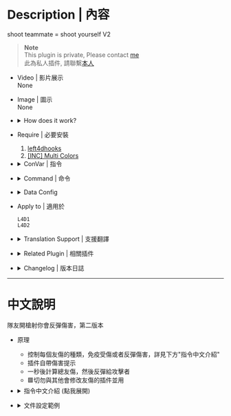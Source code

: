 # Description | 內容
shoot teammate = shoot yourself V2

> __Note__ <br/>
This plugin is private, Please contact [me](https://github.com/fbef0102/Game-Private_Plugin#私人插件列表-private-plugins-list)<br/>
此為私人插件, 請聯繫[本人](https://github.com/fbef0102/Game-Private_Plugin#私人插件列表-private-plugins-list)

* Video | 影片展示
<br/>None

* Image | 圖示
<br/>None

* <details><summary>How does it work?</summary>

	* Immune every friendly fire damage or reflict to attacker, see "ConVar" below
	* Announce total ff damage after 1 second
	* 🟥 Do not use with other plugin which modify friendly fire damage.
</details>

* Require | 必要安裝
	1. [left4dhooks](https://forums.alliedmods.net/showthread.php?t=321696)
	2. [[INC] Multi Colors](https://github.com/fbef0102/L4D1_2-Plugins/releases/tag/Multi-Colors)

* <details><summary>ConVar | 指令</summary>

	* cfg/sourcemod/anti-friendly_fire_V2.cfg
		```php
		// [1=Enable, 0=Disable]
		anti-friendly_fire_V2_enable "1"

		// Changes how ff announce displays FF damage. (0: Off, 1:In chat; 2: In Hint Box; 3: In center text)
		anti-friendly_fire_V2_announce_type "1"
		```
</details>

* <details><summary>Command | 命令</summary>
	
	None
</details>

* <details><summary>Data Config</summary>
  
	* [data/anti-friendly_fire_V2.cfg](data/anti-friendly_fire_V2.cfg)
		```php
		"anti-friendly_fire_V2"
		{
			// Apply the following settings if FF damage to standing survivor (Not incap, Not hanging from ledge)
			"standing"
			{
				// How much distance range between attacker and victim are immune to ff (0=Off)
				"immune_range"		"50.0"
				
				// If 1, Immune FF damage when victim is in start safe zone (0=Off)
				"immune_start_checkpoint"	"1"
				
				// If 1, Immune FF damage when victim is in end safe zone (0=Off)
				"immune_end_checkpoint"	"1"
				
				// How to handle flame damage?
				// 0=Game behavior 1=immune no damage, 2=reflect damage, add numbers together
				"flame" 			"1"
				
				// How to handle FF Pipe Bomb, Propane Tank, and Oxygen Tank damage?
				// 0=Game behavior, 1=immune no damage, 2=reflect damage, add numbers together
				"explode"			"0"
				
				// How to handle FF Gun damage?
				// 0=Game behavior, 1=immune no damage, 2=reflect damage, add numbers together
				"weapon"			"3"
				
				// (L4D2) How to handle FF Melee/Chainsaw damage?
				// 0=Game behavior, 1=immune no damage, 2=reflect damage, add numbers together
				"melee"				"1"
				
				// (L4D2) How to handle Grenade Launcher damage?
				// 0=Game behavior, 1=immune no damage, 2=reflect damage, add numbers together
				"grenade_launcher"	"1"
			}
			
			
			// Apply the following settings if FF damage to incap survivor
			"incap"
			{
				...
			}
			
			// Apply the following settings if FF damage to survivor who hanging from ledge
			"hang"
			{
				...
			}
			
			// Apply the following settings if FF damage to survivor who was carried by charger
			"charger_carry"
			{
				...
			}
		}
		```
</details>

* Apply to | 適用於
	```
	L4D1
	L4D2
	```

* <details><summary>Translation Support | 支援翻譯</summary>

	```
	English
	繁體中文
	简体中文
	```
</details>

* <details><summary>Related Plugin | 相關插件</summary>
	
	1. [anti-friendly_fire](https://github.com/fbef0102/L4D1_2-Plugins/tree/master/anti-friendly_fire): shoot teammate = shoot yourself simple version
		* 簡單版反傷插件
	2. [anti-friendly_fire_RPG](/Plugin_插件/Anti_Griefer_防惡意路人/anti-friendly_fire_RPG): shoot teammate = shoot yourself RPG
		* 反傷插件，但是有更多的功能
</details>

* <details><summary>Changelog | 版本日誌</summary>

	* v1.9 (2024-9-21)
		* Add data config
		* Update cvars

	* v1.8 (2024-8-7)
		* Add Gamedata
		* Optimize code and improve performance
		* Update cvars
		
	* v1.7 (2023-11-18)
		* Add Chainsaw damage
		* Fixed fire bullet damage
		* Add grenade launcher damage

	* v1.6 (2023-5-4)
		* Fixed Melee damage

	* v1.5
		* Translation Support

	* v1.4
		* Initial Release
</details>

- - - -
# 中文說明
隊友開槍射你會反彈傷害，第二版本

* 原理
	* 控制每個友傷的種類，免疫受傷或者反彈傷害，詳見下方"指令中文介紹"
	* 插件自帶傷害提示
	* 一秒後計算總友傷，然後反彈給攻擊者
	* 🟥切勿與其他會修改友傷的插件並用

* <details><summary>指令中文介紹 (點我展開)</summary>

	* cfg/sourcemod/anti-friendly_fire_V2.cfg
		```php
		// [1=開啟插件, 0=關閉插件]
		anti-friendly_fire_V2_enable "1"

		// 如何顯示友傷提示. (0=關閉, 1:聊天視窗; 2: Hint視窗; 3: 畫面中心)
		anti-friendly_fire_V2_announce_type "1"
		```
</details>

* <details><summary>文件設定範例</summary>
  
	* [data/anti-friendly_fire_V2.cfg](data/anti-friendly_fire_V2.cfg)
		```php
		"anti-friendly_fire_V2"
		{
			// 站著的倖存者受到友傷時(未倒地, 未掛邊)，適用以下設置
			"standing"
			{
				// 與隊友距離多近不會造成友傷 (0=關閉).
				"immune_range"		"50.0"
				
				// 為1時, 受害者在起始安全室內不會受到友傷 (0=關閉這項功能)
				"immune_start_checkpoint"	"1"
				
				// 為1時, 受害者在終點安全室內不會受到友傷 (0=關閉這項功能)
				"immune_end_checkpoint"	"1"
				
				// 火 造成的友傷如何處置?
				// 0=不處理, 1=免疫不受傷, 2=反彈傷害, 數字可相加
				"flame" 			"1"
				
				// 土製炸彈、瓦斯罐、氧氣罐 造成的友傷如何處置?
				// 0=不處理, 1=免疫不受傷, 2=反彈傷害, 數字可相加
				"explode"			"0"
				
				// 槍械 造成的友傷如何處置? 
				// 0=不處理, 1=免疫不受傷, 2=反彈傷害, 數字可相加
				"weapon"			"3"
				
				// 近戰武器/電鋸 造成的友傷如何處置?
				// 0=不處理, 1=免疫不受傷, 2=反彈傷害, 數字可相加
				"melee"				"1"
				
				// 榴彈發射器 造成的友傷如何處置?
				// 0=不處理, 1=免疫不受傷, 2=反彈傷害, 數字可相加
				"grenade_launcher"	"1"
			}
			
			// 倒地的倖存者受到友傷時，適用以下設置
			"incap"
			{
				...
			}
			
			// 掛邊的倖存者受到友傷時，適用以下設置
			"hang"
			{
				...
			}
			
			// 被Charger衝鋒帶走的倖存者受到友傷時，適用以下設置
			"charger_carry"
			{
				...
			}
		}
		```
</details>

